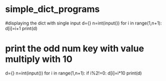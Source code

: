# simple_dict_programs
#displaying the dict with single input
d={}
n=int(input())
for i in range(1,n+1):
  d[i]=i+1
print(d)

# print the odd num key with value multiply with 10
d={}
n=int(input())
for i in range(1,n+1):
  if i%2!=0:
    d[i]=i*10
print(d)
